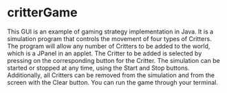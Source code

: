 # critterGame
This GUI is an example of gaming strategy implementation in Java. It is a simulation program that controls the movement of four types of Critters. The program will allow any number of Critters to be added to the world, which is a JPanel in an applet. The Critter to be added is selected by pressing on the corresponding button for the Critter. The simulation can be started or stopped at any time, using the Start and Stop buttons. Additionally, all Critters can be removed from the simulation and from the screen with the Clear button. You can run the game through your terminal.
